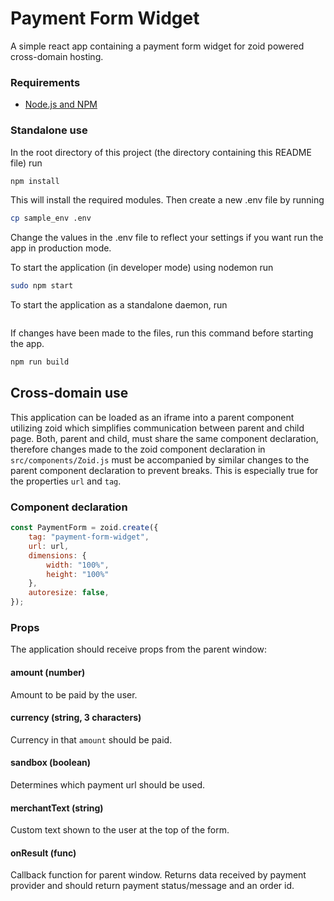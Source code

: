 # Payment Form Widget

A simple react app containing a payment form widget for zoid powered cross-domain hosting.

### Requirements

* [Node.js and NPM](https://docs.npmjs.com/downloading-and-installing-node-js-and-npm)

### Standalone use

In the root directory of this project (the directory containing this README file) run

```bash
npm install
```

This will install the required modules. Then create a new .env file by running

```bash
cp sample_env .env
```
Change the values in the .env file to reflect your settings if you want run the app in production mode.

To start the application (in developer mode) using nodemon run

```bash
sudo npm start
```

To start the application as a standalone daemon, run 

```bash
```

If changes have been made to the files, run this command before starting the app.
```bash
npm run build
```

## Cross-domain use

This application can be loaded as an iframe into a parent component utilizing zoid which simplifies communication between parent and child page. Both, parent and child, must share the same component declaration, therefore changes made to the zoid component declaration in `src/components/Zoid.js` must be accompanied by similar changes to the parent component declaration to prevent breaks. This is especially true for the properties `url` and `tag`.

### Component declaration
```js
const PaymentForm = zoid.create({
    tag: "payment-form-widget",
    url: url,
    dimensions: {
        width: "100%",
        height: "100%"
    },
    autoresize: false,
});
```
### Props
The application should receive props from the parent window:
#### amount (number)
Amount to be paid by the user.

#### currency (string, 3 characters)
Currency in that `amount` should be paid.

#### sandbox (boolean)
Determines which payment url should be used.

#### merchantText (string)
Custom text shown to the user at the top of the form.

#### onResult (func)
Callback function for parent window. Returns data received by payment provider and should return payment status/message and an order id.